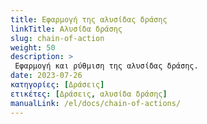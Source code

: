 ```yaml
---
title: Εφαρμογή της αλυσίδας δράσης
linkTitle: Αλυσίδα δράσης
slug: chain-of-action
weight: 50
description: >
 Εφαρμογή και ρύθμιση της αλυσίδας δράσης.
date: 2023-07-26
κατηγορίες: [Δράσεις]
ετικέτες: [Δράσεις, αλυσίδα δράσης]
manualLink: /el/docs/chain-of-actions/
---
```

<script>
  window.location.href = "/el/docs/chain-of-actions/";
</script>
